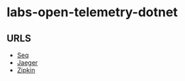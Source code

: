 # labs-open-telemetry-dotnet

## URLS

- [Seq](http://localhost:5000/)
- [Jaeger](http://localhost:16686/)
- [Zipkin](http://localhost:9411/zipkin)
